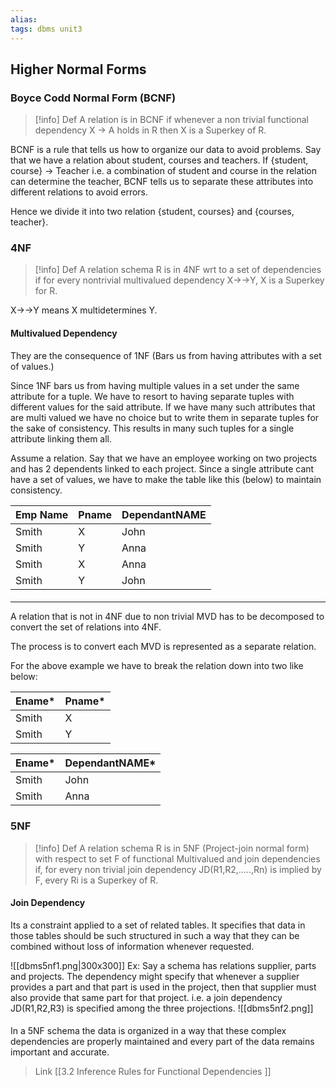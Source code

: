 ```yaml
---
alias: 
tags: dbms unit3
---
```


## Higher Normal Forms

### Boyce Codd Normal Form (BCNF)

> [!info] Def
> A relation is in BCNF if whenever a non trivial functional dependency X -> A holds in R then X is a Superkey of R.

BCNF is a rule that tells us how to organize our data to avoid problems. 
Say that we have a relation about student, courses and teachers. 
If {student, course} -> Teacher i.e. a combination of student and course in the relation can determine the teacher, BCNF tells us to separate these attributes into different relations to avoid errors.

Hence we divide it into two relation {student, courses} and {courses, teacher}.


### 4NF

> [!info] Def
> A relation schema R  is in 4NF wrt to a set of dependencies if for every nontrivial multivalued dependency X->->Y, X is a Superkey for R.

X->->Y means X multidetermines Y. 


#### Multivalued Dependency

They are the consequence of 1NF (Bars us from having attributes with a set of values.)

Since 1NF bars us from having multiple values in a set under the same attribute for a tuple. We have to resort to having separate tuples with different values for the said attribute. If we have many such attributes that are multi valued we have no choice but to write them in separate tuples for the sake of consistency. This results in many such tuples for a single attribute linking them all. 

Assume a relation.
Say that we have an employee working on two projects and has 2 dependents linked to each project. Since a single attribute cant have a set of values, we have to make the table like this (below) to maintain consistency.

|Emp Name|Pname|DependantNAME|
|--|--|--|
|Smith|X|John|
|Smith|Y|Anna|
|Smith|X|Anna|
|Smith|Y|John|

####
-------------

A relation that is not in 4NF due to non trivial MVD has to be decomposed to convert the set of relations into 4NF.

The process is to convert each MVD is represented as a separate relation.

For the above example we have to break the relation down into two like below:

|Ename*|Pname*|
|--|--|
|Smith|X|
|Smith|Y|

|Ename*|DependantNAME*|
|--|--|
|Smith|John|
|Smith|Anna|


### 5NF

>[!info] Def
>A relation schema R is in 5NF (Project-join normal form) with respect to set F of functional Multivalued and join dependencies if, for every non trivial join dependency JD(R1,R2,.....,Rn) is implied by F, every Ri is a Superkey of R.

#### Join Dependency
Its a constraint applied to a set of related tables. It specifies that data in those tables should be such structured in such a way that they can be combined without loss of information whenever requested.

![[dbms5nf1.png|300x300]]
Ex: Say a schema has relations supplier, parts and projects. The dependency might specify that whenever a supplier provides a part and that part is used in the project, then that supplier must also provide that same part for that project. i.e. a join dependency JD(R1,R2,R3) is specified among the three projections. 
![[dbms5nf2.png]]
####

In a 5NF schema the data is organized in a way that these complex dependencies are properly maintained and every part of the data remains important and accurate.

> Link
	[[3.2 Inference Rules for Functional Dependencies ]]
	